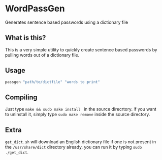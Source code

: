 # WordPassGen
Generates sentence based passwords using a dictionary file

## What is this?
This is a very simple utility to quickly create
sentence based passwords by pulling words
out of a dictionary file.

## Usage
```sh
passgen "path/to/dictfile" "words to print"
```

## Compiling
Just type ```make && sudo make install ``` in the source direcrtory.
If you want to uninstall it, simply type ```sudo make remove``` inside the source 
directory.

## Extra
``` get_dict.sh ``` will download an English dictionary file if one is not present in the ```/usr/share/dict``` directory already, you can run it by typing ```sudo ./get_dict```.
